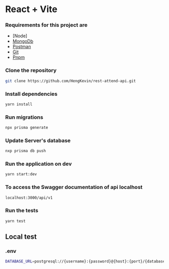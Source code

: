 # React + Vite

### Requirements for this project are

-   [Node]
-   [MongoDb](https://www.mongodb.com/)
-   [Postman](https://www.getpostman.com/)
-   [Git](https://git-scm.com/)
-   [Pnpm](https://pnpm.io/)

### Clone the repository

```bash
git clone https://github.com/HengKevin/rest-attend-api.git
```

### Install dependencies

```bash
yarn install
```

### Run migrations

```bash
npx prisma generate
```

### Update Server's database

```bash
nxp prisma db push
```

### Run the application on dev

```bash
yarn start:dev
```

### To access the Swagger documentation of api localhost
```bash
localhost:3000/api/v1
```

### Run the tests

```bash
yarn test
```

## Local test

### .env
    
```bash
DATABASE_URL=postgresql://{username}:{password}@{host}:{port}/{database_name}?schema=public
```
